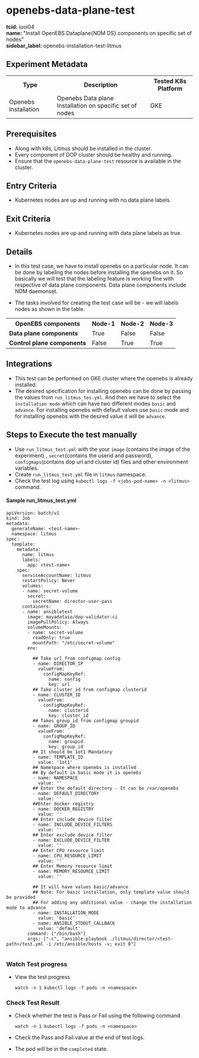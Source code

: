 # openebs-data-plane-test

<b>tcid:</b> iuoi04 <br>
<b>name:</b> "Install OpenEBS Dataplane{NDM DS} components on specific set of nodes"<br>
<b>sidebar_label:</b> openebs-installation-test-litmus


## Experiment Metadata

<table>
  <tr>
    <th> Type </th>
    <th> Description </th>
    <th> Tested K8s Platform </th>
  </tr>
  <tr>
    <td> Openebs Installation </td>
    <td> Openebs Data plane Installation on specific set of nodes</td>
    <td> GKE </td>
  </tr>
</table>

## Prerequisites

- Along with k8s, Litmus should be installed in the cluster.
- Every component of DOP cluster should be healthy and running.
- Ensure that the `openebs-data-plane-test` resource is available in the cluster.

## Entry Criteria

- Kubernetes nodes are up and running with no data plane labels.

## Exit Criteria

- Kubernetes nodes are up and running with data plane labels as true. 

## Details

- In this test case, we have to install openebs on a particular node. It can be done by labeling the nodes before installing the openebs on it. So basically we will test that the labeling feature is working fine with respective of data plane components. Data plane components include  NDM daemonset.

- The tasks involved for creating the test case will be - we will labels nodes as shown in the table.

<table>
  <tr>
    <th> OpenEBS components </th>
    <th>  Node-1  </th>
    <th>  Node-2  </th>
    <th>  Node-3  </th>
  </tr>
  <tr>
    <td> <b>Data plane components</b> </td>
    <td> True  </td>
    <td> False </td>
    <td> False </td>
  </tr>
  <tr>
    <td> <b>Control plane components</b> </td>
    <td> False </td>
    <td> True  </td>
    <td> True  </td>
  </tr>
</table>

## Integrations

- This test can be performed on GKE cluster where the openebs is already installed.
- The desired specification for installing openebs can be done by passing the values from `run_litmus_tes.yml`. And then we have to select the `installation mode` which can have two different modes `basic` and `advance`. For installing openebs with default values use `basic` mode and for installing openebs with the desired value it will be `advance`.

## Steps to Execute the test manually 

- Use `run_litmus_test.yml` with the your `image` (contains the image of the experiment) , `secret`(contains the userid and password), `configmaps`(contains dop url and cluster id) files and other environment variables.
- Create `run_litmus_test.yml` file in `litmus` namespace. 
- Check the test log using `kubectl logs -f <jobs-pod-name> -n <litmus>` command.

#### Sample run_litmus_test.yml

```
apiVersion: batch/v1
kind: Job
metadata:
  generateName: <test-name>-
  namespace: litmus
spec:
  template:
    metadata:
      name: litmus
      labels:
        app: <test-name>
    spec:
      serviceAccountName: litmus
      restartPolicy: Never
      volumes:
      - name: secret-volume
        secret:
          secretName: director-user-pass
      containers:
      - name: ansibletest
        image: mayadataio/dop-validator:ci
        imagePullPolicy: Always
        volumeMounts:
        - name: secret-volume
          readOnly: true
          mountPath: "/etc/secret-volume"
        env:
          
          ## Take url from configmap config
          - name: DIRECTOR_IP
            valueFrom:
              configMapKeyRef:
                name: config
                key: url
          ## Take cluster_id from configmap clusterid
          - name: CLUSTER_ID    
            valueFrom:
              configMapKeyRef:
                name: clusterid
                key: cluster_id
          ## Takes group_id from configmap groupid
          - name: GROUP_ID
            valueFrom:
              configMapKeyRef:
                name: groupid
                key: group_id
          ## It should be 1ot1 Mandatory
          - name: TEMPLATE_ID
            value: '1ot1'
          ## Namespace where openebs is installed
          ## By default in basic mode it is openebs
          - name: NAMESPACE
            value: ''
          ## Enter the default directory - It can be /var/openebs
          - name: DEFAULT_DIRECTORY
            value: ''
          ##Enter docker registry
          - name: DOCKER_REGISTRY
            value: ''
          ## Enter include device filter
          - name: INCLUDE_DEVICE_FILTERS
            value: ''
          ## Enter exclude device filter  
          - name: EXCLUDE_DEVICE_FILTER
            value: ''
          ## Enter CPU resource limit
          - name: CPU_RESOURCE_LIMIT
            value: ''
          ## Enter Memory resource limit
          - name: MEMORY_RESOURCE_LIMIT
            value: ''
          
          ## It will have values basic/advance
          ## Note: For basic installation, only template value should be provided
          ## For adding any additional value - change the installation mode to advance
          - name: INSTALLATION_MODE
            value: 'basic'
          - name: ANSIBLE_STDOUT_CALLBACK
            value: 'default'  
        command: ["/bin/bash"]
        args: ["-c", "ansible-playbook ./litmus/director/<test-path>/test.yml -i /etc/ansible/hosts -v; exit 0"]
        
```

### Watch Test progress

- View the test progress  

  `watch -n 1 kubectl logs -f pods -n <namespace>`

### Check Test Result

- Check whether the test is Pass or Fail using the following command

  `watch -n 1 kubectl logs -f pods -n <namespace>`

- Check the Pass and Fail value at the end of test logs.
- The pod will be in the `completed` state.

